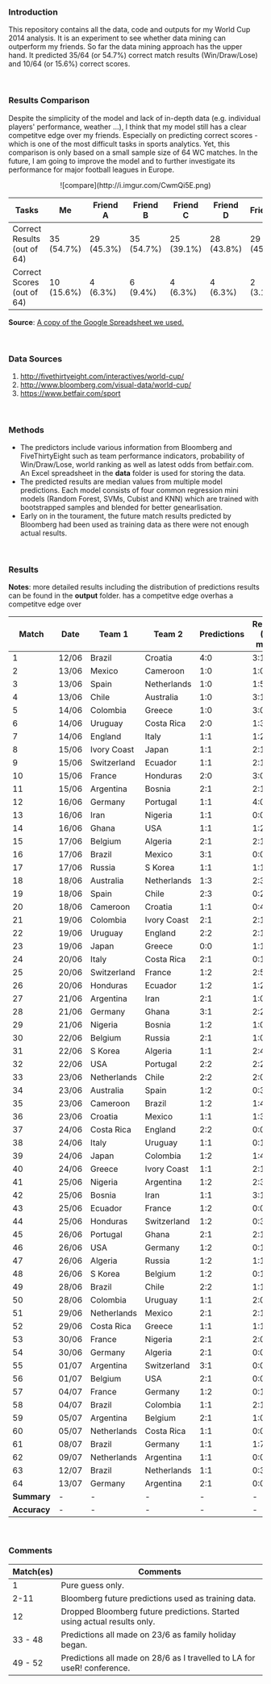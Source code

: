 ### Introduction

This repository contains all the data, code and outputs for my World Cup 2014 analysis. It is an experiment to see whether data mining can outperform my friends. So far the data mining approach has the upper hand. It predicted 35/64 (or 54.7%) correct match results (Win/Draw/Lose) and 10/64 (or 15.6%) correct scores. 

<br>

### Results Comparison

Despite the simplicity of the model and lack of in-depth data (e.g. individual players' performance, weather ...), 
I think that my model still has a clear competitve edge over my friends. 
Especially on predicting correct scores - which is one of the most difficult tasks in sports analytics. 
Yet, this comparison is only based on a small sample size of 64 WC matches. 
In the future, I am going to improve the model and to further investigate its performance for major football leagues in Europe.

<center>
![compare](http://i.imgur.com/CwmQi5E.png)
</center>

Tasks | Me | Friend A | Friend B | Friend C | Friend D | Friend E
|---|----|----|----|----|----|----|
Correct Results (out of 64)| 35 (54.7%) | 29 (45.3%) | 35 (54.7%) | 25 (39.1%) | 28 (43.8%) | 29 (45.3%)
Correct Scores (out of 64)| 10 (15.6%) | 4 (6.3%) | 6 (9.4%) | 4 (6.3%) | 4 (6.3%) | 2 (3.1%)

**Source**: <a href="https://docs.google.com/spreadsheets/d/1w4fi9ZI50q9LFT52eUnoUJAVDnTpfkH5Nq8HJzA86jg/edit?usp=sharing" target="_blank">A copy of the Google Spreadsheet we used.</a>

<br>

### Data Sources

1. http://fivethirtyeight.com/interactives/world-cup/
2. http://www.bloomberg.com/visual-data/world-cup/
3. https://www.betfair.com/sport

<br>

### Methods

- The predictors include various information from Bloomberg and FiveThirtyEight such as team performance indicators, probability of Win/Draw/Lose, world ranking as well as latest odds from betfair.com. An Excel spreadsheet in the **data** folder is used for storing the data.
- The predicted results are median values from multiple model predictions. Each model consists of four common regression mini models (Random Forest, SVMs, Cubist and KNN) which are trained with bootstrapped samples and blended for better genearlisation.
- Early on in the tourament, the future match results predicted by Bloomberg had been used as training data as there were not enough actual results.

<br>

### Results

**Notes**: more detailed results including the distribution of predictions results can be found in the **output** folder.
has a competitve edge overhas a competitve edge over

Match | Date | Team 1 | Team 2 | Predictions | Results (90 mins) | Correct WDL | Correct Score 
------|------|--------|--------|-------------|---------|--------------|---------------
1 | 12/06 | Brazil | Croatia | 4:0 | 3:1 | **Yes** | No 
2 | 13/06 | Mexico | Cameroon | 1:0 | 1:0 | **Yes** | **Yes** 
3 | 13/06 | Spain | Netherlands | 1:0 | 1:5 | No | No
4 | 13/06 | Chile | Australia | 1:0 | 3:1 | **Yes** | No 
5 | 14/06 | Colombia | Greece | 1:0 | 3:0 | **Yes** | No 
6 | 14/06 | Uruguay | Costa Rica | 2:0 | 1:3 | No | No 
7 | 14/06 | England | Italy | 1:1 | 1:2 | No | No 
8 | 15/06 | Ivory Coast | Japan | 1:1 | 2:1 | No | No 
9 | 15/06 | Switzerland | Ecuador | 1:1 | 2:1 | No | No 
10 | 15/06 | France | Honduras | 2:0 | 3:0 | **Yes** | No 
11 | 15/06 | Argentina | Bosnia | 2:1 | 2:1 | **Yes** | **Yes** 
12 | 16/06 | Germany | Portugal | 1:1 | 4:0 | No | No 
13 | 16/06 | Iran | Nigeria | 1:1 | 0:0 | **Yes** | No 
14 | 16/06 | Ghana | USA | 1:1 | 1:2 | No | No 
15 | 17/06 | Belgium | Algeria | 2:1 | 2:1 | **Yes** | **Yes** 
16 | 17/06 | Brazil | Mexico | 3:1 | 0:0 | No | No 
17 | 17/06 | Russia | S Korea | 1:1 | 1:1 | **Yes** | **Yes** 
18 | 18/06 | Australia | Netherlands | 1:3 | 2:3 | **Yes** | No 
19 | 18/06 | Spain | Chile | 2:3 | 0:2 | **Yes** | No 
20 | 18/06 | Cameroon | Croatia | 1:1 | 0:4 | No | No 
21 | 19/06 | Colombia | Ivory Coast | 2:1 | 2:1 | **Yes** | **Yes** 
22 | 19/06 | Uruguay | England | 2:2 | 2:1 | No | No 
23 | 19/06 | Japan | Greece | 0:0 | 1:1 | **Yes** | No 
24 | 20/06 | Italy | Costa Rica | 2:1 | 0:1 | No | No 
25 | 20/06 | Switzerland | France | 1:2 | 2:5 | **Yes** | No
26 | 20/06 | Honduras | Ecuador | 1:2 | 1:2 | **Yes** | **Yes** 
27 | 21/06 | Argentina | Iran | 2:1 | 1:0 | **Yes** | No 
28 | 21/06 | Germany | Ghana | 3:1 | 2:2 | No | No 
29 | 21/06 | Nigeria | Bosnia | 1:2 | 1:0 | No | No 
30 | 22/06 | Belgium | Russia | 2:1 | 1:0 | **Yes** | No 
31 | 22/06 | S Korea | Algeria | 1:1 | 2:4 | No | No 
32 | 22/06 | USA | Portugal | 2:2 | 2:2 | **Yes** | **Yes** 
33 | 23/06 | Netherlands | Chile | 2:2 | 2:0 | No | No 
34 | 23/06 | Australia | Spain | 1:2 | 0:3 | **Yes** | No 
35 | 23/06 | Cameroon | Brazil | 1:2 | 1:4 | **Yes** | No 
36 | 23/06 | Croatia | Mexico | 1:1 | 1:3 | No | No 
37 | 24/06 | Costa Rica | England | 2:2 | 0:0 | **Yes** | No 
38 | 24/06 | Italy | Uruguay | 1:1 | 0:1 | No | No 
39 | 24/06 | Japan | Colombia | 1:2 | 1:4 | **Yes** | No 
40 | 24/06 | Greece | Ivory Coast | 1:1 | 2:1 | No | No 
41 | 25/06 | Nigeria | Argentina | 1:2 | 2:3 | **Yes** | No 
42 | 25/06 | Bosnia | Iran | 1:1 | 3:1 | No | No 
43 | 25/06 | Ecuador | France | 1:2 | 0:0 | No | No 
44 | 25/06 | Honduras | Switzerland | 1:2 | 0:3 | **Yes** | No 
45 | 26/06 | Portugal | Ghana | 2:1 | 2:1 | **Yes** | **Yes** 
46 | 26/06 | USA | Germany | 1:2 | 0:1 | **Yes** | No 
47 | 26/06 | Algeria | Russia | 1:2 | 1:1 | No | No 
48 | 26/06 | S Korea | Belgium | 1:2 | 0:1 | **Yes** | No 
49 | 28/06 | Brazil | Chile | 2:2 | 1:1 | **Yes** | No 
50 | 28/06 | Colombia | Uruguay | 1:1 | 2:0 | No | No 
51 | 29/06 | Netherlands | Mexico | 2:1 | 2:1 | **Yes** | **Yes** 
52 | 29/06 | Costa Rica | Greece | 1:1 | 1:1 | **Yes** | **Yes** 
53 | 30/06 | France | Nigeria | 2:1 | 2:0 | **Yes** | No 
54 | 30/06 | Germany | Algeria | 2:1 | 0:0 | No | No 
55 | 01/07 | Argentina | Switzerland | 3:1 | 0:0 | No | No 
56 | 01/07 | Belgium | USA | 2:1 | 0:0 | No | No 
57 | 04/07 | France | Germany | 1:2 | 0:1 | **Yes** | No
58 | 04/07 | Brazil | Colombia | 1:1 | 2:1 | No | No
59 | 05/07 | Argentina | Belgium | 2:1 | 1:0 | **Yes** | No
60 | 05/07 | Netherlands | Costa Rica | 1:1 | 0:0 | **Yes** | No
61 | 08/07 | Brazil | Germany | 1:1 | 1:7 | No | No
62 | 09/07 | Netherlands | Argentina | 1:1 | 0:0 | **Yes** | No
63 | 12/07 | Brazil | Netherlands | 1:1 | 0:3 | No | No
64 | 13/07 | Germany | Argentina | 2:1 | 0:0 | No | No
**Summary** | - | - | - | - | - | **35/64** | **10/64**
**Accuracy** | - | - | - | - | - | **54.7%** | **15.6%** 

<br>

### Comments

Match(es) | Comments
----------|-------------
1 | Pure guess only.
2-11 | Bloomberg future predictions used as training data.
12 | Dropped Bloomberg future predictions. Started using actual results only.
33 - 48 | Predictions all made on 23/6 as family holiday began.
49 - 52 | Predictions all made on 28/6 as I travelled to LA for useR! conference.

<br>
